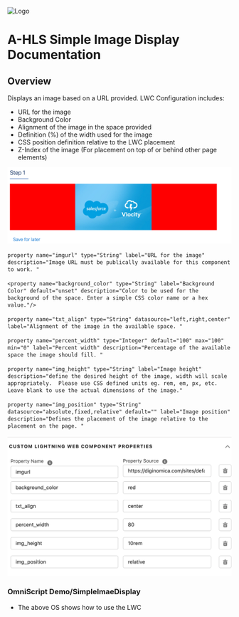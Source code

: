 ![Logo](./images/ahlsbanner.png)

# A-HLS Simple Image Display Documentation

## Overview

Displays an image based on a URL provided.  LWC Configuration includes:

- URL for the image
- Background Color
- Alignment of the image in the space provided
- Definition (%) of the width used for the image
- CSS position definition relative to the LWC placement
- Z-Index of the image (For placement on top of or behind other page elements)

![simpleImageDisplay](./images/simpleImageDisplay.png)





```
property name="imgurl" type="String" label="URL for the image" description="Image URL must be publically available for this component to work. "

<property name="background_color" type="String" label="Background Color" default="unset" description="Color to be used for the background of the space. Enter a simple CSS color name or a hex value."/>

property name="txt_align" type="String" datasource="left,right,center" label="Alignment of the image in the available space. "

property name="percent_width" type="Integer" default="100" max="100" min="0" label="Percent width" description="Percentage of the available space the image should fill. "

property name="img_height" type="String" label="Image height" description="define the desired height of the image, width will scale appropriately.  Please use CSS defined units eg. rem, em, px, etc. Leave blank to use the actual dimensions of the image." 

property name="img_position" type="String" datasource="absolute,fixed,relative" default="" label="Image position" description="Defines the placement of the image relative to the placement on the page. "

```

![simpleImageDisplaySetup](./images/simpleImageDisplaySetup.png)



### **OmniScript Demo/SimpleImaeDisplay**

* The above OS shows how to use the LWC

  
